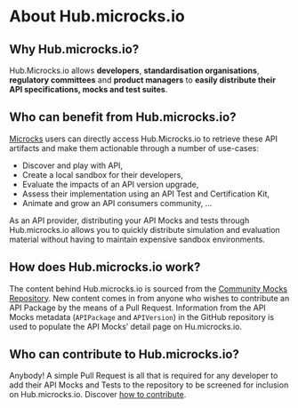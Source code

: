 # About Hub.microcks.io

## Why Hub.microcks.io?

Hub.Microcks.io allows **developers**, **standardisation organisations**, **regulatory committees** and **product managers** to **easily distribute their API specifications, mocks and test suites**.

## Who can benefit from Hub.microcks.io?

[Microcks](https://microcks.io) users can directly access Hub.Microcks.io to retrieve these API artifacts and make them actionable through a number of use-cases:

- Discover and play with API,
- Create a local sandbox for their developers,
- Evaluate the impacts of an API version upgrade,
- Assess their implementation using an API Test and Certification Kit,
- Animate and grow an API consumers community, ...

As an API provider, distributing your API Mocks and tests through Hub.microcks.io allows you to quickly distribute simulation and evaluation material without having to maintain expensive sandbox environments.

## How does Hub.microcks.io work?

The content behind Hub.microcks.io is sourced from the [Community Mocks Repository](https://github.com/microcks/community-mocks). New content comes in from anyone who wishes to contribute an API Package by the means of a Pull Request. Information from the API Mocks metadata (`APIPackage` and `APIVersion`) in the GitHub repository is used to populate the API Mocks’ detail page on Hu.microcks.io.

## Who can contribute to Hub.microcks.io?

Anybody! A simple Pull Request is all that is required for any developer to add their API Mocks and Tests to the repository to be screened for inclusion on Hub.microcks.io. Discover [how to contribute](/doc/how-to-contribute).
